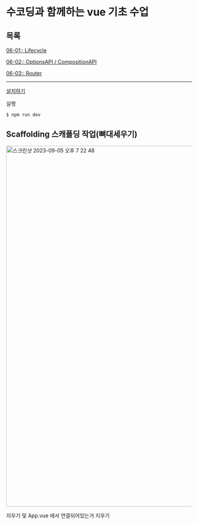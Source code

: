 # 수코딩과 함께하는 vue 기초 수업

## 목록
[06-01:: Lifecycle](/06-1/README.md)

[06-02:: OptionsAPI / CompositionAPI](/06-2/README.md)

[06-03:: Router](/06-03/README.md)

---

[설치하기](VuePrac/guide.txt) 

실행
```
$ npm run dev
```

## Scaffolding 스캐폴딩 작업(뼈대세우기)
<img width="976" alt="스크린샷 2023-09-05 오후 7 22 48" src="https://github.com/firsthandcraft/VuePrac/assets/97497153/a72ed742-9a70-46a8-b919-3e37c65ff664">

지우기 및 App.vue 에서 연결되어있는거 지우기

